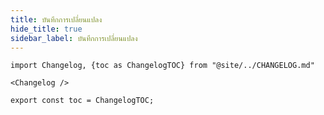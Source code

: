 ```yaml
---
title: บันทึกการเปลี่ยนแปลง
hide_title: true
sidebar_label: บันทึกการเปลี่ยนแปลง
---
```


```mdx-code-block
import Changelog, {toc as ChangelogTOC} from "@site/../CHANGELOG.md"

<Changelog />

export const toc = ChangelogTOC;
```
